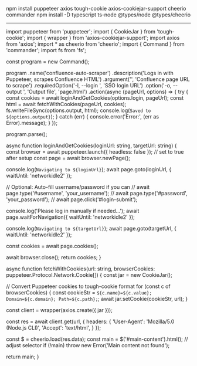 npm install puppeteer axios tough-cookie axios-cookiejar-support cheerio commander
npm install -D typescript ts-node @types/node @types/cheerio

-----

import puppeteer from 'puppeteer';
import { CookieJar } from 'tough-cookie';
import { wrapper } from 'axios-cookiejar-support';
import axios from 'axios';
import * as cheerio from 'cheerio';
import { Command } from 'commander';
import fs from 'fs';

const program = new Command();

program
  .name('confluence-auto-scraper')
  .description('Logs in with Puppeteer, scrapes Confluence HTML')
  .argument('<url>', 'Confluence page URL to scrape')
  .requiredOption('-l, --login <loginUrl>', 'SSO login URL')
  .option('-o, --output <file>', 'Output file', 'page.html')
  .action(async (pageUrl, options) => {
    try {
      const cookies = await loginAndGetCookies(options.login, pageUrl);
      const html = await fetchWithCookies(pageUrl, cookies);
      fs.writeFileSync(options.output, html);
      console.log(`Saved to ${options.output}`);
    } catch (err) {
      console.error('Error:', (err as Error).message);
    }
  });

program.parse();

async function loginAndGetCookies(loginUrl: string, targetUrl: string) {
  const browser = await puppeteer.launch({ headless: false }); // set to true after setup
  const page = await browser.newPage();

  console.log(`Navigating to ${loginUrl}`);
  await page.goto(loginUrl, { waitUntil: 'networkidle2' });

  // Optional: Auto-fill username/password if you can
  // await page.type('#username', 'your_username');
  // await page.type('#password', 'your_password');
  // await page.click('#login-submit');

  console.log('Please log in manually if needed...');
  await page.waitForNavigation({ waitUntil: 'networkidle2' });

  console.log(`Navigating to ${targetUrl}`);
  await page.goto(targetUrl, { waitUntil: 'networkidle2' });

  const cookies = await page.cookies();

  await browser.close();
  return cookies;
}

async function fetchWithCookies(url: string, browserCookies: puppeteer.Protocol.Network.Cookie[]) {
  const jar = new CookieJar();

  // Convert Puppeteer cookies to tough-cookie format
  for (const c of browserCookies) {
    const cookieStr = `${c.name}=${c.value}; Domain=${c.domain}; Path=${c.path};`;
    await jar.setCookie(cookieStr, url);
  }

  const client = wrapper(axios.create({ jar }));

  const res = await client.get(url, {
    headers: {
      'User-Agent': 'Mozilla/5.0 (Node.js CLI)',
      'Accept': 'text/html',
    }
  });

  const $ = cheerio.load(res.data);
  const main = $('#main-content').html(); // adjust selector
  if (!main) throw new Error('Main content not found');

  return main;
}